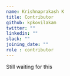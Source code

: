 ```yaml
---
name: Krishnaprakash K
title: Contributor
github: kpkovilakam
twitter: ""
linkedin: ""
slack: ""
joining_date: ""
role : contributor
---
```


Still waiting for this
